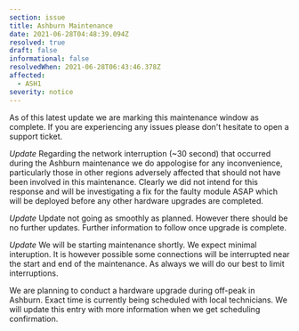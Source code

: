 ```yaml
---
section: issue
title: Ashburn Maintenance
date: 2021-06-28T04:48:39.094Z
resolved: true
draft: false
informational: false
resolvedWhen: 2021-06-28T06:43:46.378Z
affected:
  - ASH1
severity: notice
---
```

As of this latest update we are marking this maintenance window as complete. If you are experiencing any issues please don't hesitate to open a support ticket.

*Update* Regarding the network interruption (~30 second) that occurred during the Ashburn maintenance we do appologise for any inconvenience, particularly those in other regions adversely affected that should not have been involved in this maintenance. Clearly we did not intend for this response and will be investigating a fix for the faulty module ASAP which will be deployed before any other hardware upgrades are completed. 

*Update* Update not going as smoothly as planned. However there should be no further updates. Further information to follow once upgrade is complete.

*Update* We will be starting maintenance shortly. We expect minimal interuption. It is however possible some connections will be interrupted near the start and end of the maintenance. As always we will do our best to limit interruptions.

We are planning to conduct a hardware upgrade during off-peak in Ashburn. Exact time is currently being scheduled with local technicians. We will update this entry with more information when we get scheduling confirmation.
